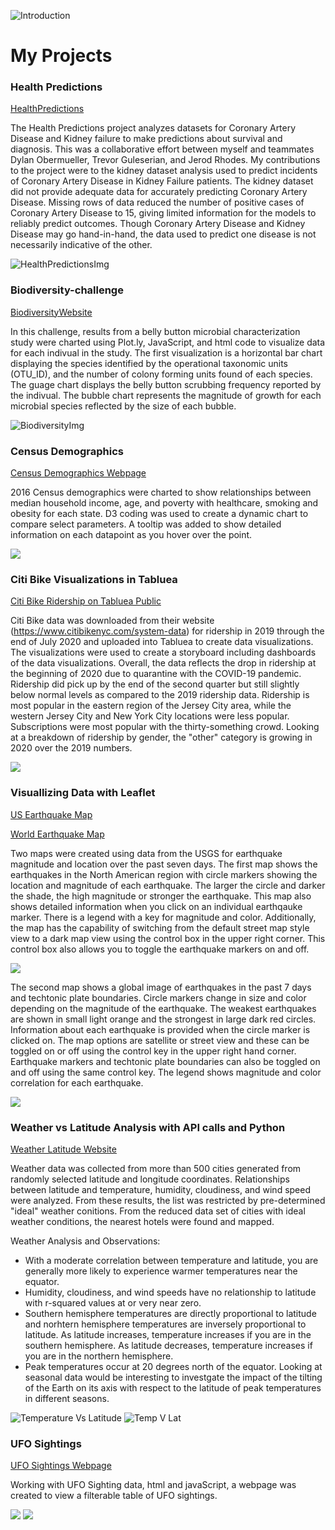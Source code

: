 ![Introduction](intro.png)


# My Projects

### Health Predictions

[HealthPredictions](https://carleeyoung.github.io/Health-Prediction/templates/index.html)

The Health Predictions project analyzes datasets for Coronary Artery Disease and Kidney failure to make predictions about survival and diagnosis.  This was a collaborative effort between myself and teammates Dylan Obermueller, Trevor Guleserian, and Jerod Rhodes.  My contributions to the project were to the kidney dataset analysis used to predict incidents of Coronary Artery Disease in Kidney Failure patients.  The kidney dataset did not provide adequate data for accurately predicting Coronary Artery Disease.  Missing rows of data reduced the number of positive cases of Coronary Artery Disease to 15, giving limited information for the models to reliably predict outcomes.  Though Coronary Artery Disease and Kidney Disease may go hand-in-hand, the data used to predict one disease is not necessarily indicative of the other.

![HealthPredictionsImg](HealthPredictionsImg.PNG)


### Biodiversity-challenge

[BiodiversityWebsite](https://carleeyoung.github.io/biodiversity-challenge/)

In this challenge, results from a belly button microbial characterization study were charted using Plot.ly, JavaScript, and html code to visualize data for each indivual in the study. The first visualization is a horizontal bar chart displaying the species identified by the operational taxonomic units (OTU_ID), and the number of colony forming units found of each species. The guage chart displays the belly button scrubbing frequency reported by the indivual. The bubble chart represents the magnitude of growth for each microbial species reflected by the size of each bubble.

![BiodiversityImg](2020-08-06-17-03-05.png)

### Census Demographics

[Census Demographics Webpage](https://carleeyoung.github.io/D3-challenge/D3_data_journalism/)

2016 Census demographics were charted to show relationships between median household income, age, and poverty with healthcare, smoking and obesity for each state.  D3 coding was used to
create a dynamic chart to compare select parameters.  A tooltip was added to show detailed
information on each datapoint as you hover over the point.

![](2020-08-14-17-03-34.png)

### Citi Bike Visualizations in Tabluea

[Citi Bike Ridership on Tabluea Public](https://public.tableau.com/profile/carlee1533#!/vizhome/CitiBike_Analysis_15998401097300/Story1?publish=yes)

Citi Bike data was downloaded from their website (https://www.citibikenyc.com/system-data) for ridership in 2019 through the end of July 2020 and uploaded into Tabluea to create data visualizations.  The visualizations were used to create a storyboard including dashboards of the data visualizations.  Overall, the data reflects the drop in ridership at the beginning of 2020 due to quarantine with the COVID-19 pandemic.  Ridership did pick up by the end of the second quarter but still slightly below normal levels as compared to the 2019 ridership data.  Ridership is most popular in the eastern region of the Jersey City area, while the western Jersey City and New York City locations were less popular.  Subscriptions were most popular with the thirty-something crowd.  Looking at a breakdown of ridership by gender, the "other" category is growing in 2020 over the 2019 numbers.

![](Tabluea_CitiBike.png)

### Visuallizing Data with Leaflet
[US Earthquake Map](https://carleeyoung.github.io/Leaflet-Challenge/leaflet-Step-1/)

[World Earthquake Map](https://carleeyoung.github.io/Leaflet-Challenge/leaflet-Step-2/)

Two maps were created using data from the USGS for earthquake magnitude and location over the past seven days.
The first map shows the earthquakes in the North American region with circle markers showing the location and 
magnitude of each earthquake.  The larger the circle and darker the shade, the high magnitude or stronger the 
earthquake.  This map also shows detailed information when you click on an individual earthqauke marker.  There
is a legend with a key for magnitude and color.  Additionally, the map has the capability of switching from the
default street map style view to a dark map view using the control box in the upper right corner.  This control
box also allows you to toggle the earthquake markers on and off.

![](2020-08-19-15-57-35.png)

The second map shows a global image of earthquakes in the past 7 days and techtonic plate boundaries.  Circle
markers change in size and color depending on the magnitude of the earthquake.  The weakest earthquakes are 
shown in small light orange and the strongest in large dark red circles.  Information about each earthquake is
provided when the circle marker is clicked on.  The map options are satellite or street view and these can be
toggled on or off using the control key in the upper right hand corner.  Earthquake markers and techtonic plate
boundaries can also be toggled on and off using the same control key.  The legend shows magnitude and color
correlation for each earthquake.  

![](2020-08-19-16-02-39.png)

### Weather vs Latitude Analysis with API calls and Python

[Weather Latitude Website](https://carleeyoung.github.io/Web-Design-Challenge/index.html)

Weather data was collected from more than 500 cities generated from randomly selected latitude and longitude coordinates.  Relationships between latitude and temperature, humidity, cloudiness, and wind speed were analyzed. From these results, the list was restricted by pre-determined "ideal" weather conitions.  From the reduced data set of cities with ideal weather conditions, the nearest hotels were found and mapped.

Weather Analysis and Observations:

* With a moderate correlation between temperature and latitude, you are generally more likely to experience warmer temperatures near the equator.
* Humidity, cloudiness, and wind speeds have no relationship to latitude with r-squared values at or very near zero.
* Southern hemisphere temperatures are directly proportional to latitude and norhtern hemisphere temperatures are inversely proportional to latitude. As latitude increases, temperature increases if you are in the southern hemisphere. As latitude decreases, temperature increases if you are in the northern hemisphere.
* Peak temperatures occur at 20 degrees north of the equator. Looking at seasonal data would be interesting to investgate the impact of the tilting of the Earth on its axis with respect to the latitude of peak temperatures in different seasons.

![Temperature Vs Latitude](MaxTemperature_vs_Lat.png)  ![Temp V Lat](Lat_vs_Temp.png)


### UFO Sightings

[UFO Sightings Webpage](https://carleeyoung.github.io/javascript-challenge/UFO-level-1/)

Working with UFO Sighting data, html and javaScript, a webpage was created to view a filterable table of UFO sightings.

![](2020-08-01-17-09-51.png)
![](2020-08-01-17-11-00.png)
